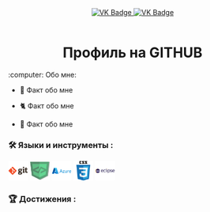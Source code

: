 <div id="badges" align ="center">
  <a href= "https://vk.com/errror_4o4">
    <img src = "https://img.shields.io/badge/VK-blue?style=for-the-badge&logo=VK&logoColor=white" alt="VK Badge"/>
</a>

<a href= "https://mail.google.com/mail/u/2/#inbox"> 
    <img src = "https://img.shields.io/badge/EMAIL-red?style=for-the-badge&logo=Gmail&logoColor=white" alt="VK Badge" />
  </a>
</div>

<div id="viewprof" align="center" >
<img src="https://komarev.com/ghpvc/?username=veiron7&style=flat-square&color=blue" alt=""/>
</div>

<div id="heythere" align="center">
<h1> Профиль на GITHUB </h1>
</ div>

<div align="left">
:computer: Обо мне:

- :brain: Факт обо мне
  
- :cat2: Факт обо мне

- :kiss: Факт обо мне

### :hammer_and_wrench: Языки и инструменты :

<div>
  <img src="https://github.com/devicons/devicon/blob/master/icons/git/git-original-wordmark.svg" width="40" height="40" />
  <img src="https://github.com/devicons/devicon/blob/master/docs/logos/android-chrome-144x144.png" width="40" height="40" />
  <img src="https://github.com/devicons/devicon/blob/master/icons/azure/azure-original-wordmark.svg" width="40" height="40" />
  <img src="https://github.com/devicons/devicon/blob/master/icons/css3/css3-original-wordmark.svg" width="40" height="40" />
  <img src="https://github.com/devicons/devicon/blob/master/icons/eclipse/eclipse-original-wordmark.svg" width="40" height="40" />
</div>

### :trophy: Достижения :

<div>
<img src="https://github-profile-trophy.vercel.app/?username=veiron7" alt=""/>
</div>

